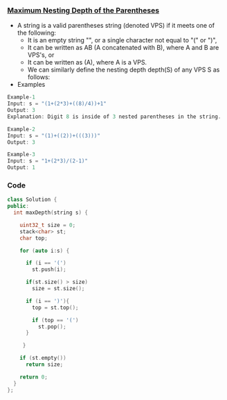 ### [Maximum Nesting Depth of the Parentheses](https://leetcode.com/contest/weekly-contest-210/problems/maximum-nesting-depth-of-the-parentheses/)
- A string is a valid parentheses string (denoted VPS) if it meets one of the following:
  - It is an empty string "", or a single character not equal to "(" or ")",
  - It can be written as AB (A concatenated with B), where A and B are VPS's, or
  - It can be written as (A), where A is a VPS.
  - We can similarly define the nesting depth depth(S) of any VPS S as follows:
- Examples
```c
Example-1
Input: s = "(1+(2*3)+((8)/4))+1"
Output: 3
Explanation: Digit 8 is inside of 3 nested parentheses in the string.

Example-2
Input: s = "(1)+((2))+(((3)))"
Output: 3

Example-3
Input: s = "1+(2*3)/(2-1)"
Output: 1
```

### Code
```c++
class Solution {
public:
  int maxDepth(string s) {

    uint32_t size = 0;
    stack<char> st;
    char top;

    for (auto i:s) {

      if (i == '(')
        st.push(i);

      if(st.size() > size)
        size = st.size();

      if (i == ')'){
        top = st.top();

        if (top == '(')
          st.pop();
      }

     }

    if (st.empty())
      return size;

    return 0;
  }
};
```
